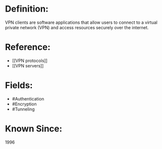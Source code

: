 

# Definition:
VPN clients are software applications that allow users to connect to a virtual private network (VPN) and access resources securely over the internet.

# Reference:
- [[VPN protocols]]
- [[VPN servers]]

# Fields: 
- #Authentication
- #Encryption
- #Tunneling

# Known Since:
1996

